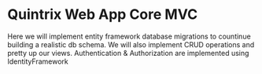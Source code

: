 # Quintrix Web App Core MVC
Here we will implement entity framework database migrations to countinue building a realistic db schema. We will also implement CRUD operations and pretty up our views.
Authentication & Authorization are implemented using IdentityFramework
